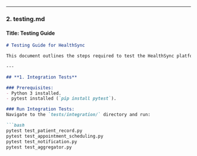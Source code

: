 
---

### **2. testing.md**

#### **Title: Testing Guide**

```markdown
# Testing Guide for HealthSync

This document outlines the steps required to test the HealthSync platform, including integration and load tests.

---

## **1. Integration Tests**

### Prerequisites:
- Python 3 installed.
- pytest installed (`pip install pytest`).

### Run Integration Tests:
Navigate to the `tests/integration/` directory and run:

```bash
pytest test_patient_record.py
pytest test_appointment_scheduling.py
pytest test_notification.py
pytest test_aggregator.py
